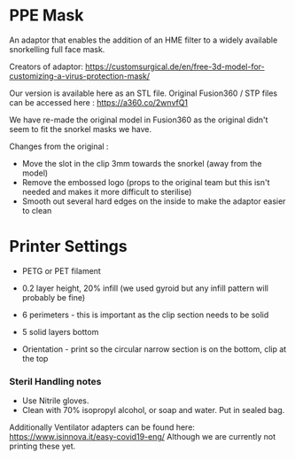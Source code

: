 # PPE Mask 
An adaptor that enables the addition of an HME filter to a widely available snorkelling full face mask. 

Creators of adaptor:
https://customsurgical.de/en/free-3d-model-for-customizing-a-virus-protection-mask/

Our version is available here as an STL file. Original Fusion360 / STP files can be accessed here : https://a360.co/2wnvfQ1 

We have re-made the original model in Fusion360 as the original didn't seem to fit the snorkel masks we have. 

Changes from the original : 
* Move the slot in the clip 3mm towards the snorkel (away from the model) 
* Remove the embossed logo (props to the original team but this isn't needed and makes it more difficult to sterilise)
* Smooth out several hard edges on the inside to make the adaptor easier to clean

# Printer Settings

* PETG or PET filament

* 0.2 layer height, 20% infill (we used gyroid but any infill pattern will probably be fine)
* 6 perimeters - this is important as the clip section needs to be solid
* 5 solid layers bottom
* Orientation - print so the circular narrow section is on the bottom, clip at the top

### Steril Handling notes

* Use Nitrile gloves.
* Clean with 70% isopropyl alcohol, or soap and water. Put in sealed bag.



Additionally Ventilator adapters can be found here:
https://www.isinnova.it/easy-covid19-eng/
Although we are currently not printing these yet.

